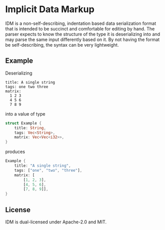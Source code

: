 # Implicit Data Markup

IDM is a non-self-describing, indentation based data serialization format that
is intended to be succinct and comfortable for editing by hand. The parser
expects to know the structure of the type it is deserializing into and may
parse the same input differently based on it. By not having the format be
self-describing, the syntax can be very lightweight.

## Example

Deserializing

```
title: A single string
tags: one two three
matrix:
  1 2 3
  4 5 6
  7 8 9
```

into a value of type

```rust
struct Example {
    title: String,
    tags: Vec<String>,
    matrix: Vec<Vec<i32>>,
}
```

produces

```rust
Example {
    title: "A single string",
    tags: ["one", "two", "three"],
    matrix: [
        [1, 2, 3],
        [4, 5, 6],
        [7, 8, 9]],
}
```

## License

IDM is dual-licensed under Apache-2.0 and MIT.
